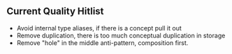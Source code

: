 
Current Quality Hitlist
-----------------------

  * Avoid internal type aliases, if there is a concept pull it out
  * Remove duplication, there is too much conceptual duplication in storage
  * Remove "hole" in the middle anti-pattern, composition first.
